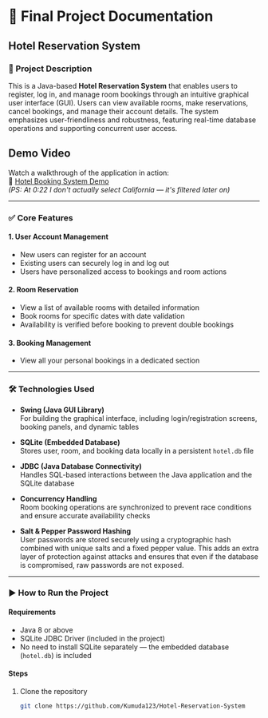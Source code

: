 
# 🏨 Final Project Documentation  
## Hotel Reservation System

### 📌 Project Description  
This is a Java-based **Hotel Reservation System** that enables users to register, log in, and manage room bookings through an intuitive graphical user interface (GUI). Users can view available rooms, make reservations, cancel bookings, and manage their account details. The system emphasizes user-friendliness and robustness, featuring real-time database operations and supporting concurrent user access.

## Demo Video  
Watch a walkthrough of the application in action:  
🔗 [Hotel Booking System Demo](https://drive.google.com/file/d/1SIBXra4SHpceaALfBVXx4FtPyydqhoPW/view?usp=sharing)  
*(PS: At 0:22 I don't actually select California — it's filtered later on)*

---

### ✅ Core Features  

#### 1. User Account Management  
- New users can register for an account  
- Existing users can securely log in and log out  
- Users have personalized access to bookings and room actions  

#### 2. Room Reservation  
- View a list of available rooms with detailed information  
- Book rooms for specific dates with date validation  
- Availability is verified before booking to prevent double bookings  

#### 3. Booking Management  
- View all your personal bookings in a dedicated section  

---

### 🛠️ Technologies Used  

- **Swing (Java GUI Library)**  
  For building the graphical interface, including login/registration screens, booking panels, and dynamic tables  

- **SQLite (Embedded Database)**  
  Stores user, room, and booking data locally in a persistent `hotel.db` file  

- **JDBC (Java Database Connectivity)**  
  Handles SQL-based interactions between the Java application and the SQLite database  

- **Concurrency Handling**  
  Room booking operations are synchronized to prevent race conditions and ensure accurate availability checks

- **Salt & Pepper Password Hashing**  
  User passwords are stored securely using a cryptographic hash combined with unique salts and a fixed pepper value. This adds an extra layer of protection against attacks and ensures that even if the database is compromised, raw passwords are not exposed.


---

### ▶️ How to Run the Project  

#### Requirements  
- Java 8 or above  
- SQLite JDBC Driver (included in the project)  
- No need to install SQLite separately — the embedded database (`hotel.db`) is included

#### Steps  
1. Clone the repository  
   ```bash
   git clone https://github.com/Kumuda123/Hotel-Reservation-System
